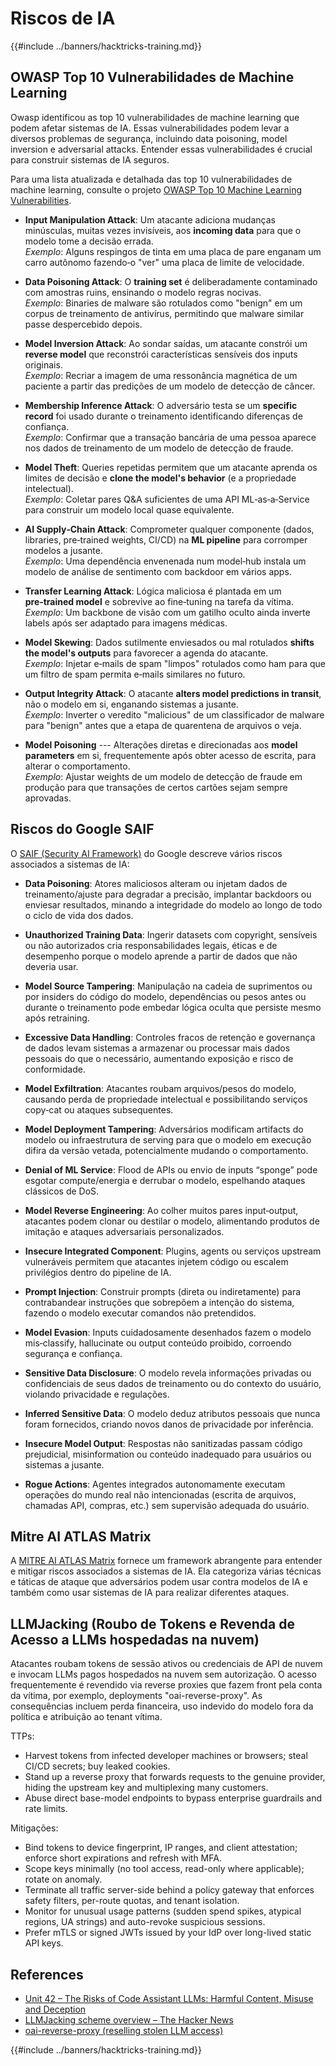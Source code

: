 # Riscos de IA

{{#include ../banners/hacktricks-training.md}}

## OWASP Top 10 Vulnerabilidades de Machine Learning

Owasp identificou as top 10 vulnerabilidades de machine learning que podem afetar sistemas de IA. Essas vulnerabilidades podem levar a diversos problemas de segurança, incluindo data poisoning, model inversion e adversarial attacks. Entender essas vulnerabilidades é crucial para construir sistemas de IA seguros.

Para uma lista atualizada e detalhada das top 10 vulnerabilidades de machine learning, consulte o projeto [OWASP Top 10 Machine Learning Vulnerabilities](https://owasp.org/www-project-machine-learning-security-top-10/).

- **Input Manipulation Attack**: Um atacante adiciona mudanças minúsculas, muitas vezes invisíveis, aos **incoming data** para que o modelo tome a decisão errada.\
*Exemplo*: Alguns respingos de tinta em uma placa de pare enganam um carro autônomo fazendo‑o "ver" uma placa de limite de velocidade.

- **Data Poisoning Attack**: O **training set** é deliberadamente contaminado com amostras ruins, ensinando o modelo regras nocivas.\
*Exemplo*: Binaries de malware são rotulados como "benign" em um corpus de treinamento de antivírus, permitindo que malware similar passe despercebido depois.

- **Model Inversion Attack**: Ao sondar saídas, um atacante constrói um **reverse model** que reconstrói características sensíveis dos inputs originais.\
*Exemplo*: Recriar a imagem de uma ressonância magnética de um paciente a partir das predições de um modelo de detecção de câncer.

- **Membership Inference Attack**: O adversário testa se um **specific record** foi usado durante o treinamento identificando diferenças de confiança.\
*Exemplo*: Confirmar que a transação bancária de uma pessoa aparece nos dados de treinamento de um modelo de detecção de fraude.

- **Model Theft**: Queries repetidas permitem que um atacante aprenda os limites de decisão e **clone the model's behavior** (e a propriedade intelectual).\
*Exemplo*: Coletar pares Q&A suficientes de uma API ML‑as‑a‑Service para construir um modelo local quase equivalente.

- **AI Supply‑Chain Attack**: Comprometer qualquer componente (dados, libraries, pre‑trained weights, CI/CD) na **ML pipeline** para corromper modelos a jusante.\
*Exemplo*: Uma dependência envenenada num model‑hub instala um modelo de análise de sentimento com backdoor em vários apps.

- **Transfer Learning Attack**: Lógica maliciosa é plantada em um **pre‑trained model** e sobrevive ao fine‑tuning na tarefa da vítima.\
*Exemplo*: Um backbone de visão com um gatilho oculto ainda inverte labels após ser adaptado para imagens médicas.

- **Model Skewing**: Dados sutilmente enviesados ou mal rotulados **shifts the model's outputs** para favorecer a agenda do atacante.\
*Exemplo*: Injetar e‑mails de spam "limpos" rotulados como ham para que um filtro de spam permita e‑mails similares no futuro.

- **Output Integrity Attack**: O atacante **alters model predictions in transit**, não o modelo em si, enganando sistemas a jusante.\
*Exemplo*: Inverter o veredito "malicious" de um classificador de malware para "benign" antes que a etapa de quarentena de arquivos o veja.

- **Model Poisoning** --- Alterações diretas e direcionadas aos **model parameters** em si, frequentemente após obter acesso de escrita, para alterar o comportamento.\
*Exemplo*: Ajustar weights de um modelo de detecção de fraude em produção para que transações de certos cartões sejam sempre aprovadas.


## Riscos do Google SAIF

O [SAIF (Security AI Framework)](https://saif.google/secure-ai-framework/risks) do Google descreve vários riscos associados a sistemas de IA:

- **Data Poisoning**: Atores maliciosos alteram ou injetam dados de treinamento/ajuste para degradar a precisão, implantar backdoors ou enviesar resultados, minando a integridade do modelo ao longo de todo o ciclo de vida dos dados.

- **Unauthorized Training Data**: Ingerir datasets com copyright, sensíveis ou não autorizados cria responsabilidades legais, éticas e de desempenho porque o modelo aprende a partir de dados que não deveria usar.

- **Model Source Tampering**: Manipulação na cadeia de suprimentos ou por insiders do código do modelo, dependências ou pesos antes ou durante o treinamento pode embedar lógica oculta que persiste mesmo após retraining.

- **Excessive Data Handling**: Controles fracos de retenção e governança de dados levam sistemas a armazenar ou processar mais dados pessoais do que o necessário, aumentando exposição e risco de conformidade.

- **Model Exfiltration**: Atacantes roubam arquivos/pesos do modelo, causando perda de propriedade intelectual e possibilitando serviços copy‑cat ou ataques subsequentes.

- **Model Deployment Tampering**: Adversários modificam artifacts do modelo ou infraestrutura de serving para que o modelo em execução difira da versão vetada, potencialmente mudando o comportamento.

- **Denial of ML Service**: Flood de APIs ou envio de inputs “sponge” pode esgotar compute/energia e derrubar o modelo, espelhando ataques clássicos de DoS.

- **Model Reverse Engineering**: Ao colher muitos pares input‑output, atacantes podem clonar ou destilar o modelo, alimentando produtos de imitação e ataques adversariais personalizados.

- **Insecure Integrated Component**: Plugins, agents ou serviços upstream vulneráveis permitem que atacantes injetem código ou escalem privilégios dentro do pipeline de IA.

- **Prompt Injection**: Construir prompts (direta ou indiretamente) para contrabandear instruções que sobrepõem a intenção do sistema, fazendo o modelo executar comandos não pretendidos.

- **Model Evasion**: Inputs cuidadosamente desenhados fazem o modelo mis‑classify, hallucinate ou output conteúdo proibido, corroendo segurança e confiança.

- **Sensitive Data Disclosure**: O modelo revela informações privadas ou confidenciais de seus dados de treinamento ou do contexto do usuário, violando privacidade e regulações.

- **Inferred Sensitive Data**: O modelo deduz atributos pessoais que nunca foram fornecidos, criando novos danos de privacidade por inferência.

- **Insecure Model Output**: Respostas não sanitizadas passam código prejudicial, misinformation ou conteúdo inadequado para usuários ou sistemas a jusante.

- **Rogue Actions**: Agentes integrados autonomamente executam operações do mundo real não intencionadas (escrita de arquivos, chamadas API, compras, etc.) sem supervisão adequada do usuário.

## Mitre AI ATLAS Matrix

A [MITRE AI ATLAS Matrix](https://atlas.mitre.org/matrices/ATLAS) fornece um framework abrangente para entender e mitigar riscos associados a sistemas de IA. Ela categoriza várias técnicas e táticas de ataque que adversários podem usar contra modelos de IA e também como usar sistemas de IA para realizar diferentes ataques.


## LLMJacking (Roubo de Tokens e Revenda de Acesso a LLMs hospedadas na nuvem)

Atacantes roubam tokens de sessão ativos ou credenciais de API de nuvem e invocam LLMs pagos hospedados na nuvem sem autorização. O acesso frequentemente é revendido via reverse proxies que fazem front pela conta da vítima, por exemplo, deployments "oai-reverse-proxy". As consequências incluem perda financeira, uso indevido do modelo fora da política e atribuição ao tenant vítima.

TTPs:
- Harvest tokens from infected developer machines or browsers; steal CI/CD secrets; buy leaked cookies.
- Stand up a reverse proxy that forwards requests to the genuine provider, hiding the upstream key and multiplexing many customers.
- Abuse direct base-model endpoints to bypass enterprise guardrails and rate limits.

Mitigações:
- Bind tokens to device fingerprint, IP ranges, and client attestation; enforce short expirations and refresh with MFA.
- Scope keys minimally (no tool access, read-only where applicable); rotate on anomaly.
- Terminate all traffic server-side behind a policy gateway that enforces safety filters, per-route quotas, and tenant isolation.
- Monitor for unusual usage patterns (sudden spend spikes, atypical regions, UA strings) and auto-revoke suspicious sessions.
- Prefer mTLS or signed JWTs issued by your IdP over long-lived static API keys.

## References
- [Unit 42 – The Risks of Code Assistant LLMs: Harmful Content, Misuse and Deception](https://unit42.paloaltonetworks.com/code-assistant-llms/)
- [LLMJacking scheme overview – The Hacker News](https://thehackernews.com/2024/05/researchers-uncover-llmjacking-scheme.html)
- [oai-reverse-proxy (reselling stolen LLM access)](https://gitgud.io/khanon/oai-reverse-proxy)

{{#include ../banners/hacktricks-training.md}}
